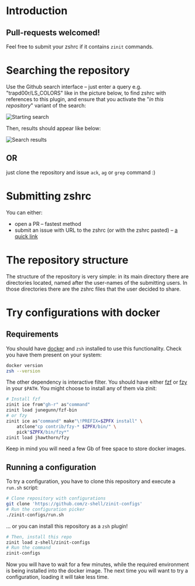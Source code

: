# Introduction

<h2>Pull-requests welcomed!</h2>

Feel free to submit your zshrc if it contains `zinit` commands.

# Searching the repository

Use the Github search interface – just enter a query e.g. "trapd00r/LS_COLORS"
like in the picture below, to find zshrc with references to this plugin, and
ensure that you activate the "*in this repository*" variant of the search:

![Starting search](https://raw.githubusercontent.com/z-shell/zinit-configs/img/srch.png)

Then, results should appear like below:

![Search results](https://raw.githubusercontent.com/z-shell/zinit-configs/img/srch-rslt.png)

## OR

just clone the repository and issue `ack`, `ag` or `grep` command :)

# Submitting zshrc

You can either:

- open a PR – fastest method
- submit an issue with URL to the zshrc (or with the zshrc pasted) – [a quick
   link](https://github.com/z-shell/zinit-configs/issues/new?assignees=&labels=&template=request-to-add-zshrc-to-the-zinit-configs-repo.md)

# The repository structure

The structure of the repository is very simple: in its main directory there are
directories located, named after the user-names of the submitting users. In
those directories there are the zshrc files that the user decided to share.

# Try configurations with docker

## Requirements

You should have [docker](https://docs.docker.com/install/) and `zsh` installed
to use this functionality. Check you have them present on your system:

```sh
docker version
zsh --version
```

The other dependency is interactive filter. You should have either
[fzf](https://github.com/junegunn/fzf) or
[fzy](https://github.com/jhawthorn/fzy) in your `$PATH`. You might choose to
install any of them via zinit:

```sh
# Install fzf
zinit ice from"gh-r" as"command"
zinit load junegunn/fzf-bin
# or fzy
zinit ice as"command" make"\!PREFIX=$ZPFX install" \
    atclone"cp contrib/fzy-* $ZPFX/bin/" \
    pick"$ZPFX/bin/fzy*"
zinit load jhawthorn/fzy
```

Keep in mind you will need a few Gb of free space to store docker images.

## Running a configuration

To try a configuration, you have to clone this repository and execute a `run.sh`
script:

```sh
# Clone repository with configurations
git clone 'https://github.com/z-shell/zinit-configs'
# Run the configuration picker
./zinit-configs/run.sh
```

… or you can install this repository as a `zsh` plugin!

```sh
# Then, install this repo
zinit load z-shell/zinit-configs
# Run the command
zinit-configs
```

Now you will have to wait for a few minutes, while the required environment is
being installed into the docker image. The next time you will want to try
a configuration, loading it will take less time.

<!-- vim:set ft=markdown tw=80 fo+=a1n autoindent: -->
